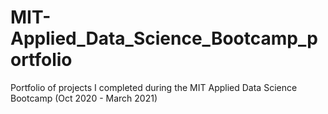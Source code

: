 # MIT-Applied_Data_Science_Bootcamp_portfolio
Portfolio of projects I completed during the MIT Applied Data Science Bootcamp (Oct 2020 - March 2021)
